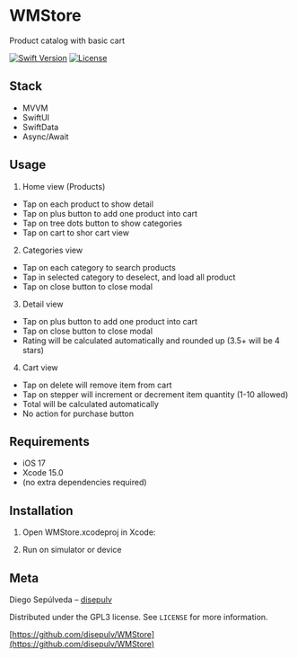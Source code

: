# WMStore
Product catalog with basic cart

[![Swift Version][swift-image]][swift-url]
[![License][license-image]][license-url]

## Stack

- MVVM
- SwiftUI
- SwiftData
- Async/Await


## Usage

1. Home view (Products)
- Tap on each product to show detail
- Tap on plus button to add one product into cart
- Tap on tree dots button to show categories
- Tap on cart to shor cart view

2. Categories view
- Tap on each category to search products
- Tap in selected category to deselect, and load all product
- Tap on close button to close modal

3. Detail view
- Tap on plus button to add one product into cart
- Tap on close button to close modal
- Rating will be calculated automatically and rounded up (3.5+ will be 4 stars)

4. Cart view
- Tap on delete will remove item from cart
- Tap on stepper will increment or decrement item quantity (1-10 allowed)
- Total will be calculated automatically
- No action for purchase button

## Requirements

- iOS 17
- Xcode 15.0
- (no extra dependencies required)

## Installation

1. Open WMStore.xcodeproj in Xcode:

2. Run on simulator or device


## Meta

Diego Sepúlveda – [disepulv](https://github.com/disepulv/)

Distributed under the GPL3 license. See ``LICENSE`` for more information.

[https://github.com/disepulv/WMStore](https://github.com/disepulv/WMStore)

[swift-image]:https://img.shields.io/badge/swift-5.0-orange.svg
[swift-url]: https://swift.org/
[license-image]: https://img.shields.io/badge/License-GPL3-blue.svg
[license-url]: LICENSE

